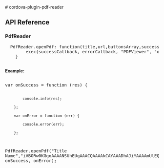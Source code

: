 <p># cordova-plugin-pdf-reader</p>
<h2>API Reference</h2>
<h3>PdfReader</h3>
<pre>  PdfReader.openPdf: function(title,url,buttonsArray,successCallback, errorCallback){
		exec(successCallback, errorCallback, "PDFViewer", "openPdf", [title,url,buttonsArray]);
	}
  </pre>
<p><strong>Example:</strong></p>
<pre>  
var onSuccess = function (res) {

            console.info(res);
          
        };

        var onError = function (err) {

            console.error(err);

        };

PdfReader.openPdf("Title Name","iVBORw0KGgoAAAANSUhEUgAAACQAAAAkCAYAAADhAJiYAAAAmUlEQVR42u3X3QqAIAwFYKGg1/auF+rnzbo1hQIZImo6j7HBuf9Q2aYyxiikKAEJSEDh6CcQIAd5S/cG+RhXp83UCxTCLL1OiGKOGphSUDNMCYhi9pqYXFBzTA6IYrYWmFQQGyYFRDGXzep15i/JBlFM7RofBHdlkI+atQcN3RhZ5tgvhivk+gG5oMVQsyz56N8g+bkKSECx3F93twfcz7kPAAAAAElFTkSuQmCC",[{"id":1,"name":"btn1","isDefault":"true"},{"id":2,"name":"btn2","isDefault":"false"}], onSuccess, onError);
 </pre>